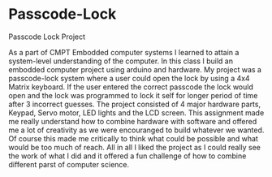 # Passcode-Lock
Passcode Lock Project

As a part of CMPT Embodded computer systems I learned to attain a system-level understanding of the computer. In this class I build an embodded computer project using arduino and hardware. My project was a passcode-lock system where a user could open the lock by using a 4x4 Matrix keyboard. If the user entered the correct passcode the lock would open and the lock was programmed to lock it self for longer period of time after 3 incorrect guesses. The project consisted of 4 major hardware parts, Keypad, Servo motor, LED lights and the LCD screen. This assignment made me really understand how to combine hardware with software and offered me a lot of creativity as we were encouranged to build whatever we wanted. Of course this made me critically to think what could be possible and what would be too much of reach. All in all I liked the project as I could really see the work of what I did and it offered a fun challenge of how to combine different parst of computer science.
